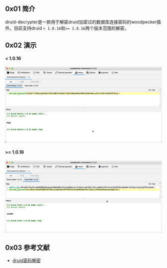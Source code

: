 ## 0x01 简介

druid-decrypter是一款用于解密druid加密过的数据库连接密码的woodpecker插件。目前支持druid `< 1.0.16`和`>= 1.0.16`两个版本范围的解密。

## 0x02 演示

#### < 1.0.16

![](./docs/before_1016.png)

#### >= 1.0.16

![](./docs/after_1016.png)

## 0x03 参考文献
- [druid密码解密](https://mp.weixin.qq.com/s?__biz=MzkzNzE4MTk4Nw==&mid=2247483768&idx=1&sn=b09fde87bc62cc9f421cf00672553b0f)